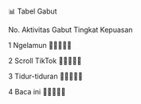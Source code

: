 📊 Tabel Gabut

No.	Aktivitas Gabut	Tingkat Kepuasan

1	Ngelamun	🌟🌟🌟🌟🌟

2	Scroll TikTok	🌟🌟🌟🌟🌑

3	Tidur-tiduran	🌟🌟🌟🌟🌟

4	Baca ini	🌟🌟🌑🌑🌑
